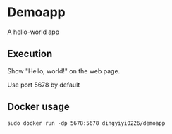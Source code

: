 # Demoapp
A hello-world app

## Execution
Show "Hello, world!" on the web page.

Use port 5678 by default

## Docker usage
`sudo docker run -dp 5678:5678 dingyiyi0226/demoapp`
